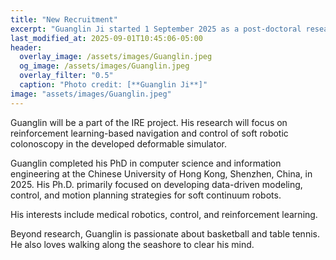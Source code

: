 ```yaml
---
title: "New Recruitment"  
excerpt: "Guanglin Ji started 1 September 2025 as a post-doctoral researcher with the department of Computer Science, University of Copenhagen."
last_modified_at: 2025-09-01T10:45:06-05:00
header:
  overlay_image: /assets/images/Guanglin.jpeg
  og_image: /assets/images/Guanglin.jpeg
  overlay_filter: "0.5"
  caption: "Photo credit: [**Guanglin Ji**]"
image: "assets/images/Guanglin.jpeg"
---
```


Guanglin will be a part of the IRE project. 
His research will focus on reinforcement learning-based navigation and control of soft robotic colonoscopy in the developed deformable simulator. 

Guanglin completed his PhD in computer science and information engineering at the Chinese University of Hong Kong, Shenzhen, China, in 2025. His Ph.D. primarily focused on developing data-driven modeling, control, and motion planning strategies for soft continuum robots. 

His interests include medical robotics, control, and reinforcement learning.

Beyond research, Guanglin is passionate about basketball and table tennis. He also loves walking along the seashore to clear his mind.
